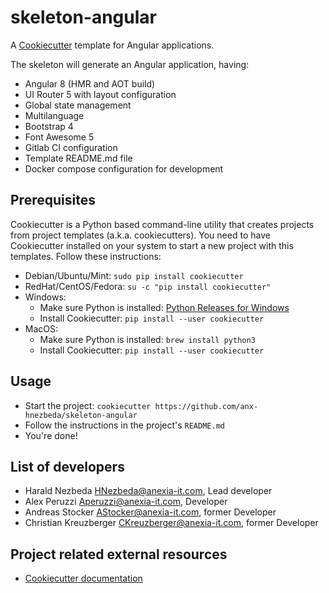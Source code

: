 # skeleton-angular

A [Cookiecutter](https://cookiecutter.readthedocs.io/en/latest/) template for Angular applications.

The skeleton will generate an Angular application, having:
* Angular 8 (HMR and AOT build)
* UI Router 5 with layout configuration
* Global state management
* Multilanguage
* Bootstrap 4
* Font Awesome 5
* Gitlab CI configuration
* Template README.md file
* Docker compose configuration for development

## Prerequisites

Cookiecutter is a Python based command-line utility that creates projects from project templates (a.k.a. cookiecutters).
You need to have Cookiecutter installed on your system to start a new project with this templates. Follow these
instructions:

* Debian/Ubuntu/Mint: `sudo pip install cookiecutter`
* RedHat/CentOS/Fedora: `su -c "pip install cookiecutter"`
* Windows:
  * Make sure Python is installed: [Python Releases for Windows](https://www.python.org/downloads/windows/)
  * Install Cookiecutter: `pip install --user cookiecutter`
* MacOS:
  * Make sure Python is installed: `brew install python3`
  * Install Cookiecutter: `pip install --user cookiecutter`

## Usage

* Start the project: `cookiecutter https://github.com/anx-hnezbeda/skeleton-angular`
* Follow the instructions in the project's `README.md`
* You're done!

## List of developers

* Harald Nezbeda <HNezbeda@anexia-it.com>, Lead developer
* Alex Peruzzi <Aperuzzi@anexia-it.com>, Developer
* Andreas Stocker <AStocker@anexia-it.com>, former Developer
* Christian Kreuzberger <CKreuzberger@anexia-it.com>, former Developer

## Project related external resources

* [Cookiecutter documentation](https://cookiecutter.readthedocs.io/en/latest/)
